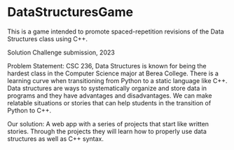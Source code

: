 # DataStructuresGame

This is a game intended to promote spaced-repetition revisions of the Data Structures class using C++. 

Solution Challenge submission, 2023 

Problem Statement: 
CSC 236, Data Structures is known for being the hardest class in the Computer Science major at Berea College. There is a learning curve when transitioning from Python to a static language like C++. Data structures are ways to systematically organize and store data in programs and they have advantages and disadvantages. We can make relatable situations or stories that can help students in the transition of Python to C++. 


Our solution:
A web app with a series of projects that start like written stories. Through the projects they will learn how to properly use data structures as well as C++ syntax. 
